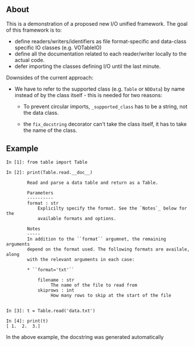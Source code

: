 About
-----

This is a demonstration of a proposed new I/O unified framework. The goal of
this framework is to:

* define readers/writers/identifiers as file format-specific and data-class
  specific IO classes (e.g. VOTableIO)
* define all the documentation related to each reader/writer locally to the
  actual code.
* defer importing the classes defining I/O until the last minute.

Downsides of the current approach:

* We have to refer to the supported class (e.g. ``Table`` or ``NDData``) by name instead of by the class itself - this is needed for two reasons:

    * To prevent circular imports, ``_supported_class`` has to be a string,
      not the data class.

    * the ``fix_docstring`` decorator can't take the class itself, it has to
      take the name of the class.


Example
-------

    In [1]: from table import Table

    In [2]: print(Table.read.__doc__)

            Read and parse a data table and return as a Table.
        
            Parameters
            ----------
            format : str
                Explicilty specify the format. See the `Notes`_ below for the
                available formats and options.

            Notes
            -----
            In addition to the ``format`` argumnet, the remaining arguments
            depend on the format used. The following formats are availale, along
            with the relevant arguments in each case:

            * ``format='txt'``

                filename : str
                     The name of the file to read from
                skiprows : int
                     How many rows to skip at the start of the file


    In [3]: t = Table.read('data.txt')

    In [4]: print(t)
    [ 1.  2.  3.]
        
In the above example, the docstring was generated automatically
